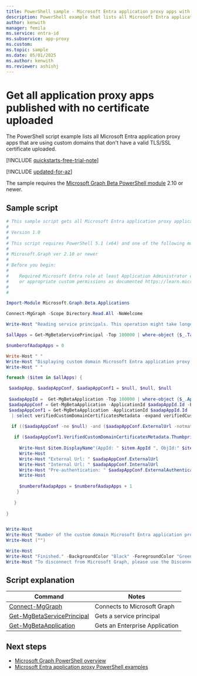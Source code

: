 ```yaml
---
title: PowerShell sample - Microsoft Entra application proxy apps with no certificate
description: PowerShell example that lists all Microsoft Entra application proxy applications that are using custom domains but don't have a valid TLS/SSL certificate uploaded.
author: kenwith
manager: femila
ms.service: entra-id
ms.subservice: app-proxy
ms.custom: 
ms.topic: sample
ms.date: 05/01/2025
ms.author: kenwith
ms.reviewer: ashishj
---
```


# Get all application proxy apps published with no certificate uploaded

The PowerShell script example lists all Microsoft Entra application proxy apps that are using custom domains that don't have a valid TLS/SSL certificate uploaded.

[!INCLUDE [quickstarts-free-trial-note](~/includes/azure-docs-pr/quickstarts-free-trial-note.md)]

[!INCLUDE [updated-for-az](~/includes/azure-docs-pr/updated-for-az.md)]

The sample requires the [Microsoft Graph Beta PowerShell module](/powershell/microsoftgraph/installation) 2.10 or newer.

## Sample script

```powershell
# This sample script gets all Microsoft Entra application proxy applications using custom domain with no uploaded certificate.
#
# Version 1.0
#
# This script requires PowerShell 5.1 (x64) and one of the following modules:
#
# Microsoft.Graph ver 2.10 or newer
#
# Before you begin:
#    
#    Required Microsoft Entra role at least Application Administrator or Application Developer 
#    or appropriate custom permissions as documented https://learn.microsoft.com/azure/active-directory/roles/custom-enterprise-app-permissions
#
# 

Import-Module Microsoft.Graph.Beta.Applications

Connect-MgGraph -Scope Directory.Read.All -NoWelcome

Write-Host "Reading service principals. This operation might take longer..." -BackgroundColor "Black" -ForegroundColor "Green"

$allApps = Get-MgBetaServicePrincipal -Top 100000 | where-object {$_.Tags -Contains "WindowsAzureActiveDirectoryOnPremApp"}

$numberofAadapApps = 0

Write-Host " "
Write-Host "Displaying custom domain Microsoft Entra application proxy applications with no uploaded certificates..." -BackgroundColor "Black" -ForegroundColor "Green"
Write-Host " "

foreach ($item in $allApps) {

 $aadapApp, $aadapAppConf, $aadapAppConf1 = $null, $null, $null
 
 $aadapAppId =  Get-MgBetaApplication -Top 100000 | where-object {$_.AppId -eq $item.AppId}
 $aadapAppConf = Get-MgBetaApplication -ApplicationId $aadapAppId.Id -ErrorAction SilentlyContinue -select OnPremisesPublishing | select OnPremisesPublishing -expand OnPremisesPublishing 
 $aadapAppConf1 = Get-MgBetaApplication -ApplicationId $aadapAppId.Id -ErrorAction SilentlyContinue -select OnPremisesPublishing | select OnPremisesPublishing -expand OnPremisesPublishing `
  | select verifiedCustomDomainCertificatesMetadata -expand verifiedCustomDomainCertificatesMetadata 

  if (($aadapAppConf -ne $null) -and ($aadapAppConf.ExternalUrl -notmatch ".msappproxy.net")) {
   
   if ($aadapAppConf1.VerifiedCustomDomainCertificatesMetadata.Thumbprint.Length -eq 0) {
  
     Write-Host $item.DisplayName"(AppId: " $item.AppId ", ObjId:" $item.Id")" -BackgroundColor "Black" -ForegroundColor "White"
     Write-Host
     Write-Host "External Url: " $aadapAppConf.ExternalUrl
     Write-Host "Internal Url: " $aadapAppConf.InternalUrl
     Write-Host "Pre-authentication: " $aadapAppConf.ExternalAuthenticationType
     Write-Host
  
     $numberofAadapApps = $numberofAadapApps + 1              
    }
  
   }
  
}


Write-Host
Write-Host "Number of the custom domain Microsoft Entra application proxy applications with no uploaded certificate: " $numberofAadapApps -BackgroundColor "Black" -ForegroundColor "White"
Write-Host ("")

Write-Host
Write-Host "Finished." -BackgroundColor "Black" -ForegroundColor "Green"
Write-Host "To disconnect from Microsoft Graph, please use the Disconnect-MgGraph cmdlet."
```

## Script explanation

| Command | Notes |
|---|---|
|[Connect-MgGraph](/powershell/module/microsoft.graph.authentication/connect-mggraph)| Connects to Microsoft Graph|
|[Get-MgBetaServicePrincipal](/powershell/module/microsoft.graph.applications/get-mgserviceprincipal)| Gets a service principal|
|[Get-MgBetaApplication](/powershell/module/microsoft.graph.beta.applications/get-mgbetaapplication)| Gets an Enterprise Application|

## Next steps

- [Microsoft Graph PowerShell overview](/powershell/microsoftgraph/overview)
- [Microsoft Entra application proxy PowerShell examples](../application-proxy-powershell-samples.md)
